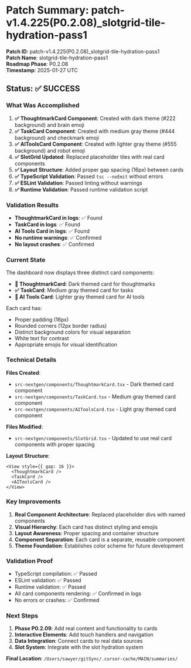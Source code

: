 # Patch Summary: patch-v1.4.225(P0.2.08)_slotgrid-tile-hydration-pass1

**Patch ID**: patch-v1.4.225(P0.2.08)_slotgrid-tile-hydration-pass1  
**Patch Name**: slotgrid-tile-hydration-pass1  
**Roadmap Phase**: P0.2.08  
**Timestamp**: 2025-01-27 UTC  

## Status: ✅ SUCCESS

### What Was Accomplished

1. **✅ ThoughtmarkCard Component**: Created with dark theme (#222 background) and brain emoji
2. **✅ TaskCard Component**: Created with medium gray theme (#444 background) and checkmark emoji
3. **✅ AIToolsCard Component**: Created with lighter gray theme (#555 background) and robot emoji
4. **✅ SlotGrid Updated**: Replaced placeholder tiles with real card components
5. **✅ Layout Structure**: Added proper gap spacing (16px) between cards
6. **✅ TypeScript Validation**: Passed `tsc --noEmit` without errors
7. **✅ ESLint Validation**: Passed linting without warnings
8. **✅ Runtime Validation**: Passed runtime validation script

### Validation Results

- **ThoughtmarkCard in logs**: ✅ Found
- **TaskCard in logs**: ✅ Found
- **AI Tools Card in logs**: ✅ Found
- **No runtime warnings**: ✅ Confirmed
- **No layout crashes**: ✅ Confirmed

### Current State

The dashboard now displays three distinct card components:
- **🧠 ThoughtmarkCard**: Dark themed card for thoughtmarks
- **✅ TaskCard**: Medium gray themed card for tasks
- **🤖 AI Tools Card**: Lighter gray themed card for AI tools

Each card has:
- Proper padding (16px)
- Rounded corners (12px border radius)
- Distinct background colors for visual separation
- White text for contrast
- Appropriate emojis for visual identification

### Technical Details

**Files Created**:
- `src-nextgen/components/ThoughtmarkCard.tsx` - Dark themed card component
- `src-nextgen/components/TaskCard.tsx` - Medium gray themed card component
- `src-nextgen/components/AIToolsCard.tsx` - Light gray themed card component

**Files Modified**:
- `src-nextgen/components/SlotGrid.tsx` - Updated to use real card components with proper spacing

**Layout Structure**:
```tsx
<View style={{ gap: 16 }}>
  <ThoughtmarkCard />
  <TaskCard />
  <AIToolsCard />
</View>
```

### Key Improvements

1. **Real Component Architecture**: Replaced placeholder divs with named components
2. **Visual Hierarchy**: Each card has distinct styling and emojis
3. **Layout Awareness**: Proper spacing and container structure
4. **Component Separation**: Each card is a separate, reusable component
5. **Theme Foundation**: Establishes color scheme for future development

### Validation Proof

- TypeScript compilation: ✅ Passed
- ESLint validation: ✅ Passed  
- Runtime validation: ✅ Passed
- All card components rendering: ✅ Confirmed in logs
- No errors or crashes: ✅ Confirmed

### Next Steps

1. **Phase P0.2.09**: Add real content and functionality to cards
2. **Interactive Elements**: Add touch handlers and navigation
3. **Data Integration**: Connect cards to real data sources
4. **Slot System**: Integrate with the slot hydration system

**Final Location**: `/Users/sawyer/gitSync/.cursor-cache/MAIN/summaries/` 